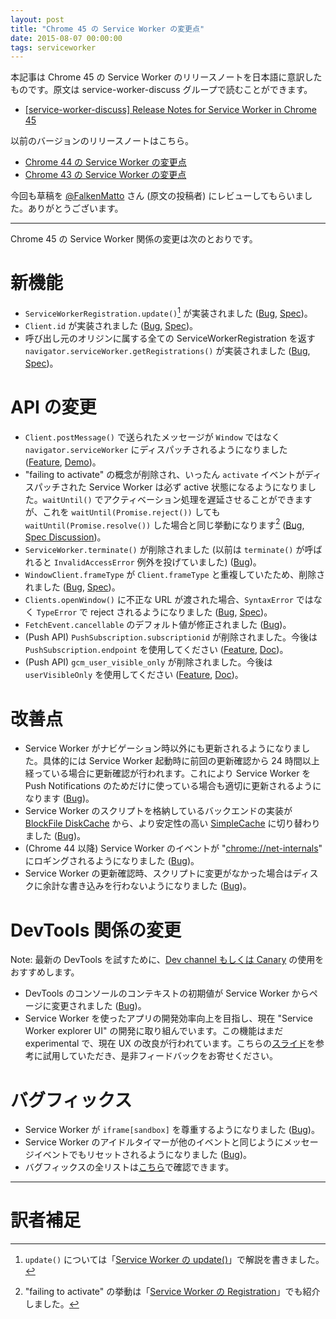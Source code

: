 ```yaml
---
layout: post
title: "Chrome 45 の Service Worker の変更点"
date: 2015-08-07 00:00:00
tags: serviceworker
---
```


本記事は Chrome 45 の Service Worker のリリースノートを日本語に意訳したものです。原文は service-worker-discuss グループで読むことができます。

- [[service-worker-discuss] Release Notes for Service Worker in Chrome 45](https://groups.google.com/a/chromium.org/forum/#!topic/service-worker-discuss/PNU3UhNoxU4)

以前のバージョンのリリースノートはこちら。

- [Chrome 44 の Service Worker の変更点](/2015/07/21/service-worker-release-notes-m44)
- [Chrome 43 の Service Worker の変更点](/2015/07/08/service-worker-release-notes-m43)


今回も草稿を [@FalkenMatto](https://twitter.com/FalkenMatto) さん (原文の投稿者) にレビューしてもらいました。ありがとうございます。

---

Chrome 45 の Service Worker 関係の変更は次のとおりです。

# 新機能

- `ServiceWorkerRegistration.update()`[^registration-update] が実装されました ([Bug](https://code.google.com/p/chromium/issues/detail?id=450507), [Spec](https://slightlyoff.github.io/ServiceWorker/spec/service_worker/#service-worker-registration-update))。
- `Client.id` が実装されました ([Bug](https://code.google.com/p/chromium/issues/detail?id=504222), [Spec](https://slightlyoff.github.io/ServiceWorker/spec/service_worker/#client-id))。
- 呼び出し元のオリジンに属する全ての ServiceWorkerRegistration を返す `navigator.serviceWorker.getRegistrations()` が実装されました ([Bug](https://code.google.com/p/chromium/issues/detail?id=478382), [Spec](https://slightlyoff.github.io/ServiceWorker/spec/service_worker/#navigator-service-worker-getRegistrations))。

# API の変更

- `Client.postMessage()` で送られたメッセージが `Window` ではなく `navigator.serviceWorker` にディスパッチされるようになりました ([Feature](https://www.chromestatus.com/feature/5163630974730240), [Demo](https://googlechrome.github.io/samples/service-worker/post-message/index.html))。
- "failing to activate" の概念が削除され、いったん `activate` イベントがディスパッチされた Service Worker は必ず active 状態になるようになりました。`waitUntil()` でアクティベーション処理を遅延させることができますが、これを `waitUntil(Promise.reject())` しても `waitUntil(Promise.resolve())` した場合と同じ挙動になります[^failing-to-activate] ([Bug](https://code.google.com/p/chromium/issues/detail?id=480050), [Spec Discussion](https://github.com/slightlyoff/ServiceWorker/issues/659))。
- `ServiceWorker.terminate()` が削除されました (以前は `terminate()` が呼ばれると `InvalidAccessError` 例外を投げていました) ([Bug](https://code.google.com/p/chromium/issues/detail?id=502934))。
- `WindowClient.frameType` が `Client.frameType` と重複していたため、削除されました ([Bug](https://code.google.com/p/chromium/issues/detail?id=506736), [Spec](https://slightlyoff.github.io/ServiceWorker/spec/service_worker/#window-client-interface))。
- `Clients.openWindow()` に不正な URL が渡された場合、`SyntaxError` ではなく `TypeError` で reject されるようになりました ([Bug](https://code.google.com/p/chromium/issues/detail?id=506071), [Spec](https://slightlyoff.github.io/ServiceWorker/spec/service_worker/index.html#clients-openwindow))。
- `FetchEvent.cancellable` のデフォルト値が修正されました ([Bug](https://code.google.com/p/chromium/issues/detail?id=501227))。
- (Push API) `PushSubscription.subscriptionid` が削除されました。今後は `PushSubscription.endpoint` を使用してください ([Feature](https://www.chromestatus.com/feature/5283829761703936), [Doc](https://developer.mozilla.org/en-US/docs/Web/API/PushSubscription/subscriptionId))。
- (Push API) `gcm_user_visible_only` が削除されました。今後は `userVisibleOnly` を使用してください ([Feature](https://www.chromestatus.com/feature/5778950739460096), [Doc](https://developer.mozilla.org/en-US/docs/Web/API/PushManager/subscribe))。

# 改善点

- Service Worker がナビゲーション時以外にも更新されるようになりました。具体的には Service Worker 起動時に前回の更新確認から 24 時間以上経っている場合に更新確認が行われます。これにより Service Worker を Push Notifications のためだけに使っている場合も適切に更新されるようになります ([Bug](https://code.google.com/p/chromium/issues/detail?id=477598))。
- Service Worker のスクリプトを格納しているバックエンドの実装が [BlockFile DiskCache](https://www.chromium.org/developers/design-documents/network-stack/disk-cache) から、より安定性の高い [SimpleCache](https://www.chromium.org/developers/design-documents/network-stack/disk-cache/very-simple-backend) に切り替わりました ([Bug](https://code.google.com/p/chromium/issues/detail?id=487482))。
- (Chrome 44 以降) Service Worker のイベントが "[chrome://net-internals](https://sites.google.com/a/chromium.org/dev/for-testers/providing-network-details)" にロギングされるようになりました ([Bug](https://code.google.com/p/chromium/issues/detail?id=499143))。
- Service Worker の更新確認時、スクリプトに変更がなかった場合はディスクに余計な書き込みを行わないようになりました ([Bug](https://code.google.com/p/chromium/issues/detail?id=457013))。

# DevTools 関係の変更

Note: 最新の DevTools を試すために、[Dev channel もしくは Canary](https://www.chromium.org/getting-involved/dev-channel) の使用をおすすめします。

- DevTools のコンソールのコンテキストの初期値が Service Worker からページに変更されました ([Bug](https://code.google.com/p/chromium/issues/detail?id=497721))。
- Service Worker を使ったアプリの開発効率向上を目指し、現在 "Service Worker explorer UI" の開発に取り組んでいます。この機能はまだ experimental で、現在 UX の改良が行われています。こちらの[スライド](https://docs.google.com/presentation/d/1DKu4RZigLvM5XUq3ovsgffQBIHrro5-pii4qEJuyvrQ/edit?usp=sharing)を参考に試用していただき、是非フィードバックをお寄せください。

# バグフィックス

- Service Worker が `iframe[sandbox]` を尊重するようになりました ([Bug](https://code.google.com/p/chromium/issues/detail?id=486308))。
- Service Worker のアイドルタイマーが他のイベントと同じようにメッセージイベントでもリセットされるようになりました ([Bug](https://code.google.com/p/chromium/issues/detail?id=498121))。
- バグフィックスの全リストは[こちら](https://code.google.com/p/chromium/issues/list?can=1&q=Cr%3DBlink-ServiceWorker+m%3D45+status%3AFixed%2CVerified&colspec=ID+Pri+M+ReleaseBlock+Cr+Status+Owner+Summary+OS+Modified&x=m&y=releaseblock&cells=tiles)で確認できます。

---

# 訳者補足

[^registration-update]: `update()` については「[Service Worker の update()](/2015/06/22/service-worker-update)」で解説を書きました。
[^failing-to-activate]: "failing to activate" の挙動は「[Service Worker の Registration](/2015/07/05/service-worker-registration)」でも紹介しました。
